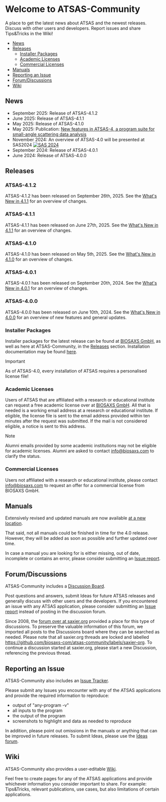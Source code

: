 # Welcome to ATSAS-Community
A place to get the latest news about ATSAS and the newest releases.
Discuss with other users and developers. Report issues and share Tips&Tricks in the Wiki!

 - [News](#news)
 - [Releases](#releases)
   - [Installer Packages](#installer-packages)
   - [Academic Licenses](#academic-licenses)
   - [Commercial Licenses](#commercial-licenses)
 - [Manuals](#manuals)
 - [Reporting an Issue](#reporting-an-issue)
 - [Forum/Discussions](#forumdiscussions)
 - [Wiki](#wiki)

## News
 - September 2025: Release of ATSAS-4.1.2
 - June 2025: Release of ATSAS-4.1.1
 - May 2025: Release of ATSAS-4.1.0
 - May 2025: Publication: [New features in ATSAS-4, a program suite for small-angle scattering data analysis](https://doi.org/10.1107/S1600576725002481)
 - November 2024: An overview of ATSAS-4.0 will be presented at SAS2024
[![SAS 2024](https://www.sas2024.tw/site/userdata/1535.png)](https://www.sas2024.tw)
 - September 2024: Release of ATSAS-4.0.1
 - June 2024: Release of ATSAS-4.0.0


## Releases
### ATSAS-4.1.2
ATSAS-4.1.2 has been released on September 26th, 2025. See the
[What's New in 4.1.1](https://biosaxs-com.github.io/atsas/4.1.2/) for an overview of changes.

### ATSAS-4.1.1
ATSAS-4.1.1 has been released on June 27th, 2025. See the
[What's New in 4.1.1](https://biosaxs-com.github.io/atsas/4.1.1/) for an overview of changes.

### ATSAS-4.1.0
ATSAS-4.1.0 has been released on May 5th, 2025. See the
[What's New in 4.1.0](https://biosaxs-com.github.io/atsas/4.1.0/) for an overview of changes.

### ATSAS-4.0.1
ATSAS-4.0.1 has been released on September 20th, 2024. See the
[What's New in 4.0.1](https://biosaxs-com.github.io/atsas/4.0.1/) for an overview of changes.

### ATSAS-4.0.0
ATSAS-4.0.0 has been released on June 10th, 2024. See the
[What's New in 4.0.0](https://biosaxs-com.github.io/atsas/4.0.0/) for an overview of new features and
general updates.

### Installer Packages
Installer packages for the latest release can be found at [BIOSAXS GmbH](https://www.biosaxs.com/download),
as well as here at ATSAS-Community, in the [Releases](https://github.com/biosaxs-com/atsas-community/releases)
section. Installation documentation may be found [here](https://biosaxs-com.github.io/atsas/latest/install/).

> [!IMPORTANT]
> As of ATSAS-4.0, every installation of ATSAS requires a personalised license file!

### Academic Licenses
Users of ATSAS that are affiliated with a research or educational institute can request a free academic
license over at [BIOSAXS GmbH](https://www.biosaxs.com/download). All that is needed is a working
email address at a research or educational institute. If eligible, the license file is sent to the
email address provided within ten minutes after the request was submitted. If the mail is not considered
eligible, a notice is sent to this address.

> [!NOTE]
> Alumni emails provided by some academic institutions may not be eligible for academic licenses.
> Alumni are asked to contact info@biosaxs.com to clarify the status.

### Commercial Licenses
Users not affiliated with a research or educational institute, please contact <info@biosaxs.com>
to request an offer for a commercial license from BIOSAXS GmbH.


## Manuals
Extensively revised and updated manuals are now available [at a new location](https://biosaxs-com.github.io/atsas/latest/manuals/).

That said, not all manuals could be finished in time for the 4.0 release. However, they will be
added as soon as possible and further updated over time.

In case a manual you are looking for is either missing, out of date, incomplete or contains an error,
please consider submitting an [Issue report](#reporting-an-issue).


## Forum/Discussions
ATSAS-Community includes a [Discussion Board](https://github.com/biosaxs-com/atsas-community/discussions).

Post questions and answers, submit Ideas for future ATSAS releases and generally discuss with
other users and the developers. If you encountered an issue with any ATSAS application, please
consider submitting an [Issue report](#reporting-an-issue) instead of posting in the discussion forum.

Since 2008, the [forum over at saxier.org](https://saxier.org/forum) provided a place for this type
of discussions. To preserve the valuable information of this forum, we imported all posts to the
Discussions board where they can be searched as needed. Please note that all saxier.org threads
are locked and labelled https://github.com/biosaxs-com/atsas-community/labels/saxier-org. To continue
a discussion started at saxier.org, please start a new Discussion, referencing the previous thread.


## Reporting an Issue
ATSAS-Community also includes an [Issue Tracker](https://github.com/biosaxs-com/atsas-community/issues).

Please submit any Issues you encounter with any of the ATSAS applications and provide the required information
to reproduce:
 - output of "any-program -v"
 - all inputs to the program
 - the output of the program
 - screenshots to highlight and data as needed to reproduce

In addition, please point out omissions in the manuals or anything that can be improved in future releases.
To submit Ideas, please use the [Ideas forum](https://github.com/biosaxs-com/atsas-community/discussions/categories/ideas).

## Wiki
ATSAS-Community also provides a user-editable [Wiki](https://github.com/biosaxs-com/atsas-community/wiki).

Feel free to create pages for any of the ATSAS applications and provide whichever information you
consider important to share. For example: Tips&Tricks, relevant publications, use cases, but also
limitations of certain applications.


